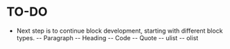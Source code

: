 # TO-DO
- Next step is to continue block development, starting with different block types.
-- Paragraph
-- Heading
-- Code
-- Quote
-- ulist
-- olist
